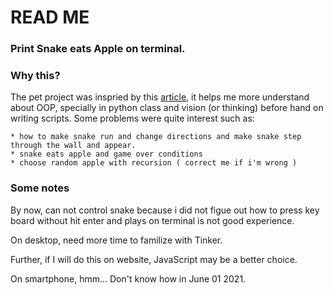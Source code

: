 # READ ME

### Print Snake eats Apple on terminal.

### Why this?
The pet project was inspried by this [article](https://robertheaton.com/2018/12/02/programming-project-5-snake/), it helps me more understand about OOP, specially in python class and vision (or thinking) before hand on writing scripts. Some problems were quite interest such as:

    * how to make snake run and change directions and make snake step through the wall and appear.
    * snake eats apple and game over conditions
    * choose random apple with recursion ( correct me if i'm wrong )

### Some notes

By now, can not control snake because i did not figue out how to press key board without hit enter and plays on terminal is not good experience.

On desktop, need more time to familize with Tinker.

Further, if I will do this on website, JavaScript may be a better choice.

On smartphone, hmm... Don't know how in June 01 2021.
